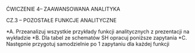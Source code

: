 ĆWICZENIE 4– ZAAWANSOWANA ANALITYKA

CZ.3 – POZOSTAŁE FUNKCJE ANALITYCZNE

*A. Przeanalizuj wszystkie przykłady funkcji analitycznych z prezentacji na wykładzie
*B. Dla tabel ze schematów SH opracuj poniższe zapytania
*C. Następnie przygotuj samodzielnie po 1 zapytaniu dla każdej funkcji
